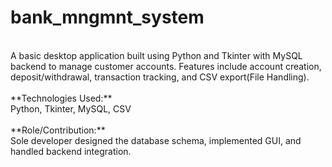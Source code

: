 # bank_mngmnt_system
<br>
A basic desktop application built using Python and Tkinter with MySQL backend to manage customer accounts. Features include account creation, deposit/withdrawal, transaction tracking, and CSV export(File Handling).
<br>
<br>
**Technologies Used:** 
<br>
Python, Tkinter, MySQL, CSV
<br>
<br>
**Role/Contribution:**
<br>
Sole developer designed the database schema, implemented GUI, and handled backend integration.
